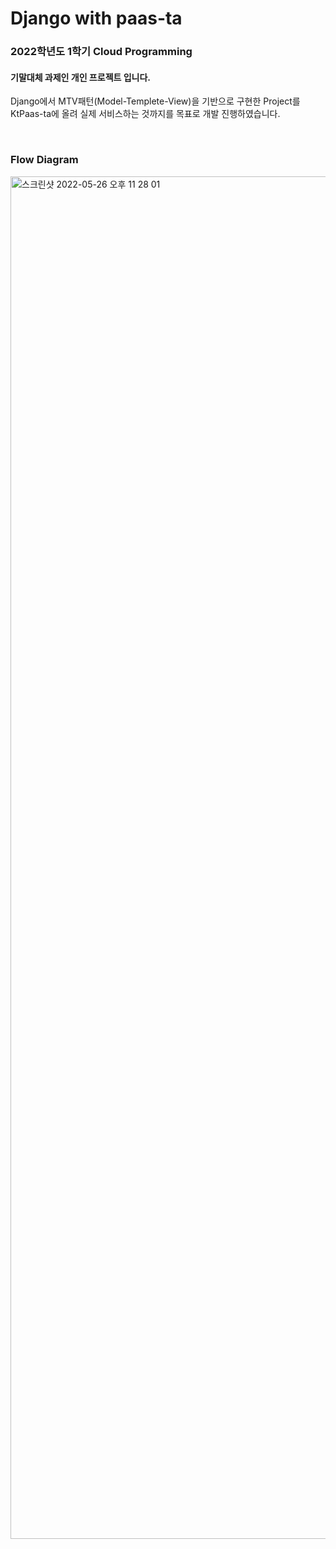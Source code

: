 # Django with paas-ta

### 2022학년도 1학기 Cloud Programming

#### 기말대체 과제인 개인 프로젝트 입니다.

Django에서 MTV패턴(Model-Templete-View)을 기반으로 구현한 Project를   
KtPaas-ta에 올려 실제 서비스하는 것까지를 목표로 개발 진행하였습니다.

<br>

### Flow Diagram

<img width="2180" alt="스크린샷 2022-05-26 오후 11 28 01" src="https://user-images.githubusercontent.com/81093419/170508887-2499e58e-7ac1-4084-ab26-5e4acffd1335.png">
